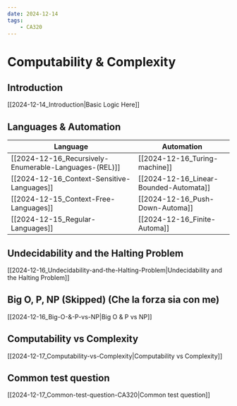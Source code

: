 ```yaml
---
date: 2024-12-14 
tags: 
    - CA320
---
```


# Computability & Complexity

## Introduction
[[2024-12-14_Introduction|Basic Logic Here]]

## Languages & Automation
| Language                                          | Automation                          |
| --------------                                    | ---------------                     |
|[[2024-12-16_Recursively-Enumerable-Languages-(REL)]]|[[2024-12-16_Turing-machine]]          |
|[[2024-12-16_Context-Sensitive-Languages]]           |[[2024-12-16_Linear-Bounded-Automata]] |
|[[2024-12-15_Context-Free-Languages]]                |[[2024-12-16_Push-Down-Automa]]        |
|[[2024-12-15_Regular-Languages]]                     |[[2024-12-16_Finite-Automa]]           |

## Undecidability and the Halting Problem
[[2024-12-16_Undecidability-and-the-Halting-Problem|Undecidability and the Halting Problem]]

## Big O, P, NP (Skipped) (Che la forza sia con me)
[[2024-12-16_Big-O-&-P-vs-NP|Big O & P vs NP]]

## Computability vs Complexity
[[2024-12-17_Computability-vs-Complexity|Computability vs Complexity]]

## Common test question
[[2024-12-17_Common-test-question-CA320|Common test question]]
